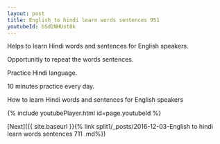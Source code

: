 ```yaml
---
layout: post
title: English to hindi learn words sentences 951 
youtubeId: bSd2NHUst8k
---
```

 
 
Helps to learn Hindi words and sentences for English speakers.

Opportunitiy to repeat the words sentences. 

Practice Hindi language. 
 
10 minutes practice every day. 
 
How to learn Hindi words and sentences for English speakers 
 
{% include youtubePlayer.html id=page.youtubeId %}
 
 
[Next]({{ site.baseurl }}{% link  split1/_posts/2016-12-03-English to hindi learn words sentences 711 .md%})
 

